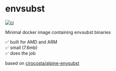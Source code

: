 # envsubst

[![ci](https://github.com/flexwie/envsubst-docker/actions/workflows/build.yaml/badge.svg)](https://github.com/flexwie/envsubst-docker/actions/workflows/build.yaml)

Minimal docker image containing envsubst binaries

✅ built for AMD and ARM  
✅ small (7.6mb)  
✅ does the job

based on [cirocosta/alpine-envsubst](https://github.com/cirocosta/alpine-envsubst)

